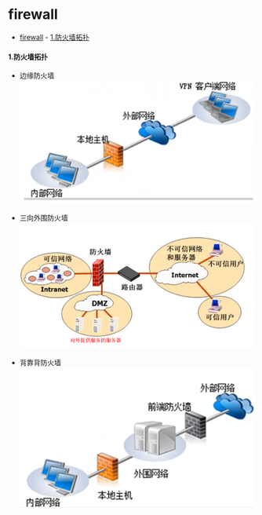 # firewall

<!-- @import "[TOC]" {cmd="toc" depthFrom=1 depthTo=6 orderedList=false} -->
<!-- code_chunk_output -->

- [firewall](#firewall)
      - [1.防火墙拓扑](#1防火墙拓扑)

<!-- /code_chunk_output -->

#### 1.防火墙拓扑

* 边缘防火墙
![](./imgs/firewall_03.png)

* 三向外围防火墙
![](./imgs/firewall_04.png)

* 背靠背防火墙
![](./imgs/firewall_05.png)
